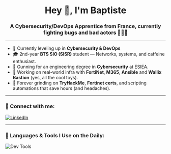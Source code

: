 <h1 align="center">Hey 👋, I'm Baptiste</h1>
<h3 align="center">A Cybersecurity/DevOps Apprentice from France, currently fighting bugs and bad actors 🐛🕵️‍♂️</h3>

---

- 🔐 Currently leveling up in **Cybersecurity & DevOps**
- 🎓 2nd-year **BTS SIO (SISR)** student — Networks, systems, and caffeine enthusiast.
- 🎯 Gunning for an engineering degree in **Cybersecurity** at ESIEA.
- 🧰 Working on real-world infra with **FortiNet**, **M365**, **Ansible** and **Wallix Bastion** (yes, all the cool toys).
- 🧠 Forever grinding on **TryHackMe**, **Fortinet certs**, and scripting automations that save hours (and headaches).

---

### 🤝 Connect with me:

[![LinkedIn](https://img.shields.io/badge/LinkedIn-Baptiste%20Fayet-blue?logo=linkedin&style=for-the-badge)](https://www.linkedin.com/in/baptiste-fayet-9a683a260/)

---

### 🧪 Languages & Tools I Use on the Daily:

![Dev Tools](https://skillicons.dev/icons?i=py,powershell,bash,mysql,debian,nginx,ansible,azure,docker,ubuntu)
